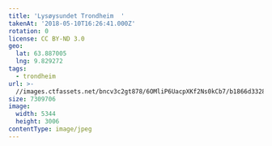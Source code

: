 ```yaml
---
title: 'Lysøysundet Trondheim  '
takenAt: '2018-05-10T16:26:41.000Z'
rotation: 0
license: CC BY-ND 3.0
geo:
  lat: 63.887005
  lng: 9.829272
tags:
  - trondheim
url: >-
  //images.ctfassets.net/bncv3c2gt878/6OMliP6UacpXKf2Ns0kCb7/b1866d3328c318acced9a29cf3dd5847/lysysundet-trondheim_41992938122_o
size: 7309706
image:
  width: 5344
  height: 3006
contentType: image/jpeg
---
```


